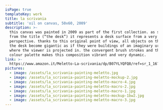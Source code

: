 ```yaml
---
isPage: true
templateKey: work
title: la scrivania
subtitle: 'oil on canvas, 50x60, 2009'
description: >-
  this canvas was painted in 2009 as part of the first collection. as suggested
  from the title (“the desk”) it represents a desk surface from a very low
  perspective. thanks to this original point of view, all objects on the top of
  the desk become gigantic as if they were buildings of an imaginary urban space
  where the viewer is projected in. the convergent brush strokes and the broad
  colour palette makes this composition vibrant and very dynamic.
link: >-
  https://www.amazon.it/Meletto-La-scrivania/dp/B07YLYQFQ8/ref=sr_1_16?__mk_it_IT=%C3%85M%C3%85%C5%BD%C3%95%C3%91&keywords=meletto+dipinto&qid=1570133868&s=kitchen&sr=1-16
pictures:
  - image: /assets/la_scrivania-painting-meletto.jpg
  - image: /assets/la_scrivania-painting-meletto-mockup-2.jpg
  - image: /assets/la_scrivania-painting-meletto-macro-4.jpg
  - image: /assets/la_scrivania-painting-meletto-macro-2.jpg
  - image: /assets/la_scrivania-painting-meletto-macro-1.jpg
  - image: /assets/la_scrivania-painting-meletto-mockup-1bw2.jpg
  - image: /assets/la_scrivania-painting-meletto-macro-3.jpg
---
```


